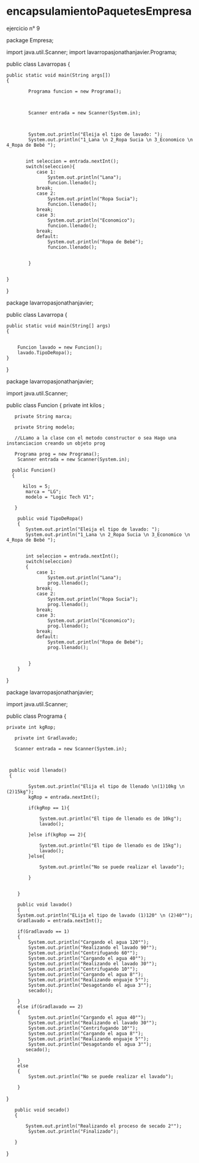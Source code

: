 # encapsulamientoPaquetesEmpresa
ejercicio n° 9


package Empresa;


import java.util.Scanner;
import lavarropasjonathanjavier.Programa;

public class Lavarropas {
    
    public static void main(String args[])
    {
        
            Programa funcion = new Programa();
        
        
        
            Scanner entrada = new Scanner(System.in);
            
            
            
            System.out.println("Eleija el tipo de lavado: ");
            System.out.println("1_Lana \n 2_Ropa Sucia \n 3_Economico \n 4_Ropa de Bebé ");
           
           
           int seleccion = entrada.nextInt();
           switch(seleccion){
               case 1:
                   System.out.println("Lana");
                   funcion.llenado();
               break;
               case 2:
                   System.out.println("Ropa Sucia");
                   funcion.llenado();
               break;
               case 3:
                   System.out.println("Economico");
                   funcion.llenado();
               break;
               default:
                   System.out.println("Ropa de Bebé");
                   funcion.llenado();
       
       
            }

    
    }
}

package lavarropasjonathanjavier;


public class Lavarropa {

    
    public static void main(String[] args) 
    {
        
        
        Funcion lavado = new Funcion();
        lavado.TipoDeRopa();
    }
    
}



package lavarropasjonathanjavier;

import java.util.Scanner;


public class Funcion
{
    private int kilos ;
    
       private String marca;
       
       private String modelo;
       
       //LLamo a la clase con el metodo constructor o sea Hago una instanciacion creando un objeto prog
       
       Programa prog = new Programa();
        Scanner entrada = new Scanner(System.in);
        
      public Funcion()
      {
       
          kilos = 5;
           marca = "LG";
           modelo = "Logic Tech V1";
           
       }
       
        public void TipoDeRopa()
        {
           System.out.println("Eleija el tipo de lavado: ");
           System.out.println("1_Lana \n 2_Ropa Sucia \n 3_Economico \n 4_Ropa de Bebé ");
           
           
           int seleccion = entrada.nextInt();
           switch(seleccion)
           {
               case 1:
                   System.out.println("Lana");
                   prog.llenado();
               break;
               case 2:
                   System.out.println("Ropa Sucia");
                   prog.llenado();
               break;
               case 3:
                   System.out.println("Economico");
                   prog.llenado();
               break;
               default:
                   System.out.println("Ropa de Bebé");
                   prog.llenado();
       
       
            }
        }  
        
}

package lavarropasjonathanjavier;

import java.util.Scanner;

public class Programa
{

    private int kgRop;
    
       private int Gradlavado;
       
       Scanner entrada = new Scanner(System.in);
    
    
    
     public void llenado()
     {
        
            System.out.println("Elija el tipo de llenado \n(1)10kg \n (2)15kg");
            kgRop = entrada.nextInt();
            
            if(kgRop == 1){
            
                System.out.println("El tipo de llenado es de 10kg");
                lavado();
            
            }else if(kgRop == 2){
            
                System.out.println("El tipo de llenado es de 15kg");
                lavado();
            }else{
            
                System.out.println("No se puede realizar el lavado");
                
            }
            
        
        }
        
        public void lavado()
        {
        System.out.println("ELija el tipo de lavado (1)120° \n (2)40°");
        Gradlavado = entrada.nextInt();
        
        if(Gradlavado == 1)
        {
            System.out.println("Cargando el agua 120°");
            System.out.println("Realizando el lavado 90°");
            System.out.println("Centrifugando 60°");
            System.out.println("Cargando el agua 40°");
            System.out.println("Realizando el lavado 30°");
            System.out.println("Centrifugando 10°");
            System.out.println("Cargando el agua 8°");
            System.out.println("Realizando enguaje 5°");
            System.out.println("Desagotando el agua 3°");
            secado();
      
        }
        else if(Gradlavado == 2)
        {
            System.out.println("Cargando el agua 40°");
            System.out.println("Realizando el lavado 30°");
            System.out.println("Centrifugando 10°");
            System.out.println("Cargando el agua 8°");
            System.out.println("Realizando enguaje 5°");
            System.out.println("Desagotando el agua 3°");
           secado();
        
        }
        else
        {
            System.out.println("No se puede realizar el lavado");
           
        }
}
       
       public void secado()
       {
       
           System.out.println("Realizando el proceso de secado 2°");
            System.out.println("Finalizado");
       
       }
}

